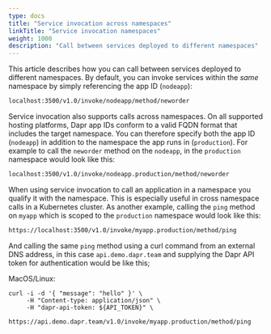 ```yaml
---
type: docs
title: "Service invocation across namespaces"
linkTitle: "Service invocation namespaces"
weight: 1000
description: "Call between services deployed to different namespaces"
---
```


This article describes how you can call between services deployed to different namespaces. By default, you can invoke services within the *same* namespace by simply referencing the app ID (`nodeapp`):

```sh
localhost:3500/v1.0/invoke/nodeapp/method/neworder
```
Service invocation also supports calls across namespaces. On all supported hosting platforms, Dapr app IDs conform to a valid FQDN format that includes the target namespace. You can therefore specify both the app ID (`nodeapp`) in addition to the namespace the app runs in (`production`). For example to call the `neworder` method on the `nodeapp`, in the `production` namespace would look like this:

```sh
localhost:3500/v1.0/invoke/nodeapp.production/method/neworder
```

When using service invocation to call an application in a namespace you qualify it with the namespace. This is especially useful in cross namespace calls in a Kubernetes cluster. As another example, calling the `ping` method on `myapp` which is scoped to the `production` namespace would look like this:

```bash
https://localhost:3500/v1.0/invoke/myapp.production/method/ping
```

And calling the same `ping` method using a curl command from an external DNS address, in this case `api.demo.dapr.team` and supplying the Dapr API token for authentication would be like this;

MacOS/Linux:
```
curl -i -d '{ "message": "hello" }' \
     -H "Content-type: application/json" \
     -H "dapr-api-token: ${API_TOKEN}" \
     https://api.demo.dapr.team/v1.0/invoke/myapp.production/method/ping
```
